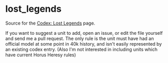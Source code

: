 # lost_legends

Source for the [Codex: Lost Legends](http://www.ordoacerbus.com/lost_legends/) page.

If you want to suggest a unit to add, open an issue, or edit the file yourself and send me a pull request. 
The only rule is the unit must have had an official model at some point in 40k history, and isn't easily represented by an existing codex entry.
(Also I'm not interested in including units which have current Horus Heresy rules)
